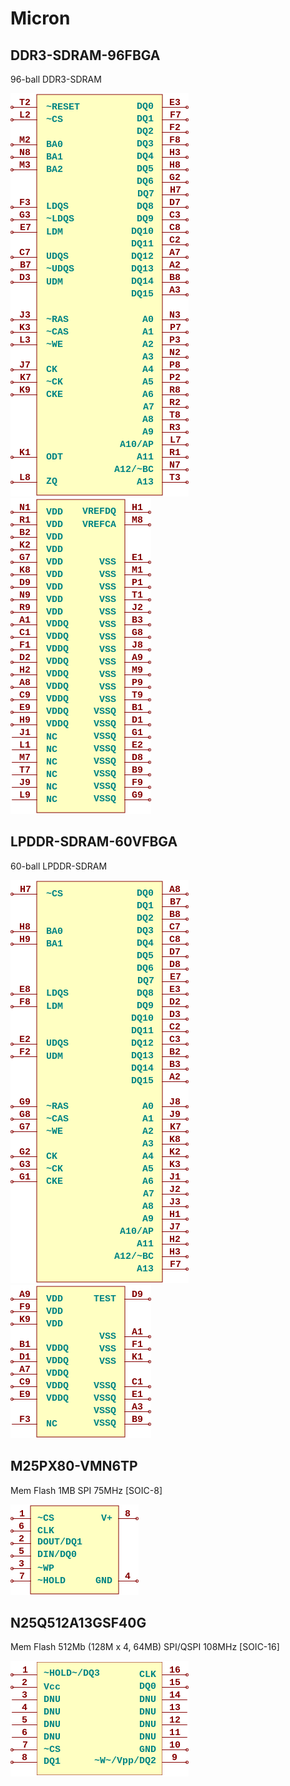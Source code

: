 # Micron

## DDR3-SDRAM-96FBGA
96-ball DDR3-SDRAM

![DDR3-SDRAM-96FBGA__1__1](/images/Micron__DDR3-SDRAM-96FBGA__1__1.png?raw=true) 
![DDR3-SDRAM-96FBGA__2__1](/images/Micron__DDR3-SDRAM-96FBGA__2__1.png?raw=true) 

## LPDDR-SDRAM-60VFBGA
60-ball LPDDR-SDRAM

![LPDDR-SDRAM-60VFBGA__1__1](/images/Micron__LPDDR-SDRAM-60VFBGA__1__1.png?raw=true) 
![LPDDR-SDRAM-60VFBGA__2__1](/images/Micron__LPDDR-SDRAM-60VFBGA__2__1.png?raw=true) 

## M25PX80-VMN6TP
Mem Flash 1MB SPI 75MHz [SOIC-8]

![M25PX80-VMN6TP__1__1](/images/Micron__M25PX80-VMN6TP__1__1.png?raw=true) 

## N25Q512A13GSF40G
Mem Flash 512Mb (128M x 4, 64MB) SPI/QSPI 108MHz [SOIC-16]

![N25Q512A13GSF40G__1__1](/images/Micron__N25Q512A13GSF40G__1__1.png?raw=true) 


